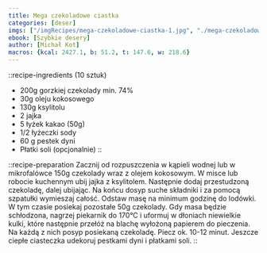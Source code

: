 ```yaml
---
title: Mega czekoladowe ciastka
categories: [deser]
imgs: ["/imgRecipes/mega-czekoladowe-ciastka-1.jpg", "./mega-czekoladowe-ciastka-2.jpg"]
ebook: [Szybkie desery]
author: [Michał Kot]
macros: {kcal: 2427.1, b: 51.2, t: 147.6, w: 218.6}
---
```


::recipe-ingredients
(10 sztuk)
- 200g gorzkiej czekolady min. 74%
- 30g oleju kokosowego
- 130g ksylitolu
- 2 jajka
- 5 łyżek kakao (50g)
- 1/2 łyżeczki sody
- 60 g pestek dyni
- Płatki soli (opcjonalnie)
::

::recipe-preparation
Zacznij od rozpuszczenia w kąpieli wodnej lub w mikrofalówce 150g czekolady wraz z olejem kokosowym. W misce lub robocie kuchennym ubij jajka z ksylitolem. Następnie dodaj przestudzoną czekoladę, dalej ubijając. Na końcu dosyp suche składniki i za pomocą szpatułki wymieszaj całość. Odstaw masę na minimum godzinę do lodówki. W tym czasie posiekaj pozostałe 50g czekolady. Gdy masa będzie schłodzona, nagrzej piekarnik do 170°C i uformuj w dłoniach niewielkie kulki, które następnie przełóż na blachę wyłożoną papierem do pieczenia. Na każdą z nich posyp posiekaną czekoladę. Piecz ok. 10-12 minut. Jeszcze ciepłe ciasteczka udekoruj pestkami dyni i płatkami soli.
::